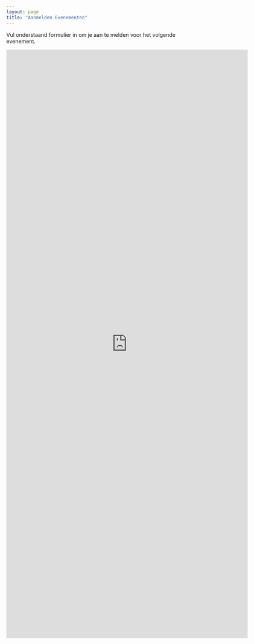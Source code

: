 ```yaml
---
layout: page
title: "Aanmelden Evenementen"
---
```


<div class="container">
    <p>Vul onderstaand formulier in om je aan te melden voor het volgende evenement.</p>
    <iframe src="https://docs.google.com/forms/d/e/1FAIpQLSfi3LdOgcO9nmrYV1N6i5INrbBgb1y4JF9xDtCwj2uYhxDMbg/viewform?embedded=true" width="640" height="1560" frameborder="0" marginheight="0" marginwidth="0">Laden…</iframe>
</div>
